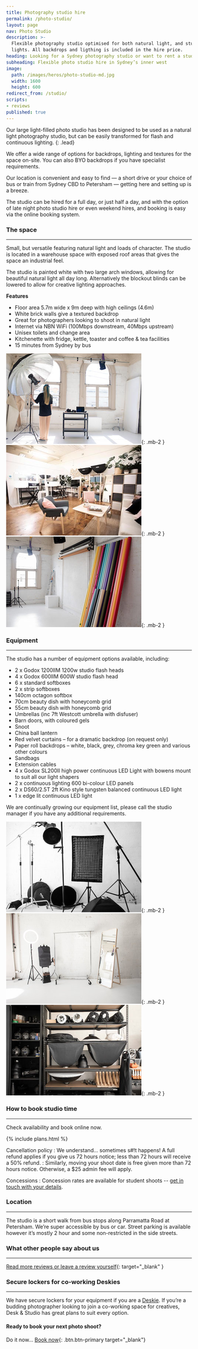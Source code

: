 ```yaml
---
title: Photography studio hire
permalink: /photo-studio/
layout: page
nav: Photo Studio
description: >-
  Flexible photography studio optimised for both natural light, and studio
  lights. All backdrops and ligthing is included in the hire price.
heading: Looking for a Sydney photography studio or want to rent a studio in Sydney?
subheading: Flexible photo studio hire in Sydney’s inner west
image:
  path: /images/heros/photo-studio-md.jpg
  width: 1600
  height: 600
redirect_from: /studio/
scripts:
- reviews
published: true
---
```


Our large light-filled photo studio has been designed to be used as a natural light photography studio, but can be easily transformed for flash and continuous lighting.
{: .lead}

We offer a wide range of options for backdrops, lighting and textures for the space on-site. You can also BYO backdrops if you have specialist requirements.

Our location is convenient and easy to find — a short drive or your choice of bus or train from Sydney CBD to Petersham — getting here and setting up is a breeze.

The studio can be hired for a full day, or just half a day, and with the option of late night photo studio hire or even weekend hires, and booking is easy via the online booking system.

### The space

---

Small, but versatile featuring natural light and loads of character. The studio is located in a warehouse space with exposed roof areas that gives the space an industrial feel.

The studio is painted white with two large arch windows, allowing for beautiful natural light all day long. Alternatively the blockout blinds can be lowered to allow for creative lighting approaches.

**Features**

* Floor area 5.7m wide x 9m deep with high ceilings (4.6m)
* White brick walls give a textured backdrop
* Great for photographers looking to shoot in natural light
* Internet via NBN WiFi (100Mbps downstream, 40Mbps upstream)
* Unisex toilets and change area
* Kitchenette with fridge, kettle, toaster and coffee & tea facilities
* 15 minutes from Sydney by bus

![Natural light or strobes](/images/photo-studio/photo-studio-01.jpg){: .mb-2 }
![The green room including hair and makeup stations](/images/photo-studio/photo-studio-02.jpg){: .mb-2 }
![Wide range of paper roll backdrops](/images/photo-studio/photo-studio-03.jpg){: .mb-2 }


### Equipment

---

The studio has a number of equipment options available, including:

* 2 x Godox 1200IIM 1200w studio flash heads
* 4 x Godox 600IIM 600W studio flash head
* 6 x standard softboxes
* 2 x strip softboxes
* 140cm octagon softbox
* 70cm beauty dish with honeycomb grid
* 55cm beauty dish with honeycomb grid
* Umbrellas (inc 7ft Westcott umbrella with disfuser)
* Barn doors, with coloured gels
* Snoot
* China ball lantern
* Red velvet curtains – for a dramatic backdrop (on request only)
* Paper roll backdrops – white, black, grey, chroma key green and various other colours
* Sandbags
* Extension cables
* 4 x Godox SL200II high power continuous LED Light with bowens mount to suit all our light shapers
* 2 x continuous lighting 600 bi-colour LED panels
* 2 x DS60/2.5T 2ft Kino style tungsten balanced continuous LED light
* 1 x edge lit continuous LED light

We are continually growing our equipment list, please call the studio manager if you have any additional requirements. 

![Strobe lighting and modifiers](/images/photo-studio/photo-studio-04.jpg){: .mb-2 }
![Clothes racks and steamer](/images/photo-studio/photo-studio-05.jpg){: .mb-2 }
![Wide range of bowens mount light modifiers](/images/photo-studio/photo-studio-06.jpg){: .mb-2 }

### How to book studio time

---

Check availability and book online now.

{% include plans.html %}

Cancellation policy
: We understand... sometimes s#!t happens! A full refund applies if you give us 72 hours notice; less than 72 hours will receive a 50% refund.
: Similarly, moving your shoot date is free given more than 72 hours notice. Otherwise, a $25 admin fee will apply.

Concessions
: Concession rates are available for student shoots -- [get in touch with your details](/contact/).

### Location

---

The studio is a short walk from bus stops along Parramatta Road at Petersham. We’re super accessible by bus or car. Street parking is available however it’s mostly 2 hour and some non-restricted in the side streets.

### What other people say about us

---

<div id="reviews" class="card-columns"></div>

[Read more reviews or leave a review yourself](https://deskandstudio.simplybook.me/v2/#reviews){: target="_blank" }

### Secure lockers for co-working Deskies

---

We have secure lockers for your equipment if you are a [Deskie](/desks/). If you’re a budding photographer looking to join a co-working space for creatives, Desk & Studio has great plans to suit every option.

#### Ready to book your next photo shoot?

Do it now… [Book now](https://deskandstudio.simplybook.me/v2/#book){: .btn.btn-primary target="_blank"}
